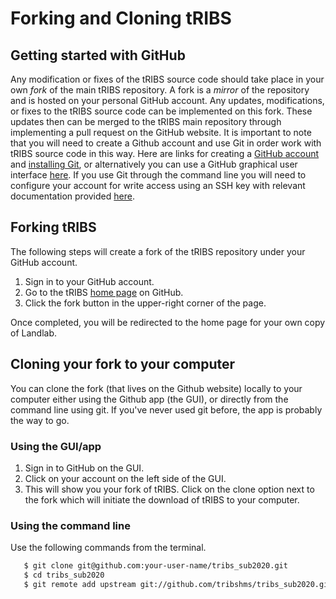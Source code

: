 # Forking and Cloning tRIBS
## Getting started with GitHub
Any modification or fixes of the tRIBS source code should take place in your own *fork* of the main tRIBS repository. A fork is a *mirror* of the repository and is hosted on your
personal GitHub account. Any updates, modifications, or fixes to the tRIBS source code can be implemented on this fork. These updates then can be merged to the tRIBS main repository through implementing a pull request on the GitHub website. It is important to note that you will need to 
create a Github account and use Git in order work with tRIBS source code in this way. Here are links for creating a [GitHub account](https://github.com) and [installing Git](https://help.github.com/en/github/getting-started-with-github/set-up-git), or alternatively you can use a GitHub graphical user interface [here](https://desktop.github.com). If you use Git through the command line
you will need to configure your account for write access using an SSH key with relevant documentation provided [here](https://help.github.com/en/github/authenticating-to-github/connecting-to-github-with-ssh).

## Forking tRIBS

The following steps will create a fork of the tRIBS repository under
your GitHub account.

1. Sign in to your GitHub account.
2. Go to the tRIBS [home page](https://github.com/landlab/landlab)
   on GitHub.
3. Click the fork button in the upper-right corner of the page.

Once completed, you will be redirected to the home page for your own
copy of Landlab.

## Cloning your fork to your computer
You can clone the fork (that lives on the Github website) locally to
your computer either using the Github app (the GUI), or directly from
the command line using git. If you've never used git before, the app is
probably the way to go.

### Using the GUI/app

1. Sign in to GitHub on the GUI.
2. Click on your account on the left side of the GUI.
3. This will show you your fork of tRIBS. Click on the clone option next to
   the fork which will initiate the download of tRIBS to your computer.

### Using the command line

Use the following commands from the terminal.

``` bash
   $ git clone git@github.com:your-user-name/tribs_sub2020.git
   $ cd tribs_sub2020
   $ git remote add upstream git://github.com/tribshms/tribs_sub2020.git
```